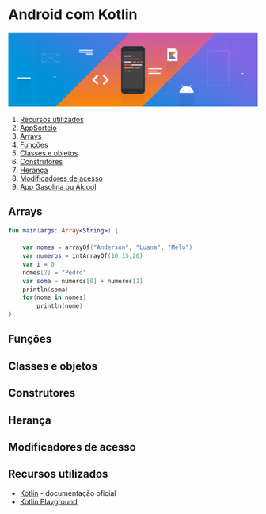 # Android com Kotlin

![Kotlin banner](../assets/images/kotlin.png)

1. [Recursos utilizados](#recursos-utilizados)
1. [AppSorteio](/AppSorteio)
1. [Arrays](#arrays)
1. [Funções](#funções)
1. [Classes e objetos](#classes-e-objetos)
1. [Construtores](#construtores)
1. [Herança](#herança)
1. [Modificadores de acesso](#modificadores-de-acesso)
1. [App Gasolina ou Álcool](AppGasolinaXAlcool)

## Arrays
```kotlin
fun main(args: Array<String>) {
    
    var nomes = arrayOf("Anderson", "Luana", "Melo")
    var numeros = intArrayOf(10,15,20)
    var i = 0
    nomes[2] = "Pedro"
    var soma = numeros[0] + numeros[1]
    println(soma)
    for(nome in nomes)
    	println(nome)
}
```
## Funções

## Classes e objetos

## Construtores

## Herança

## Modificadores de acesso

## Recursos utilizados

- [Kotlin](https://kotlinlang.org/) - documentação oficial
- [Kotlin Playground](https://play.kotlinlang.org/)
